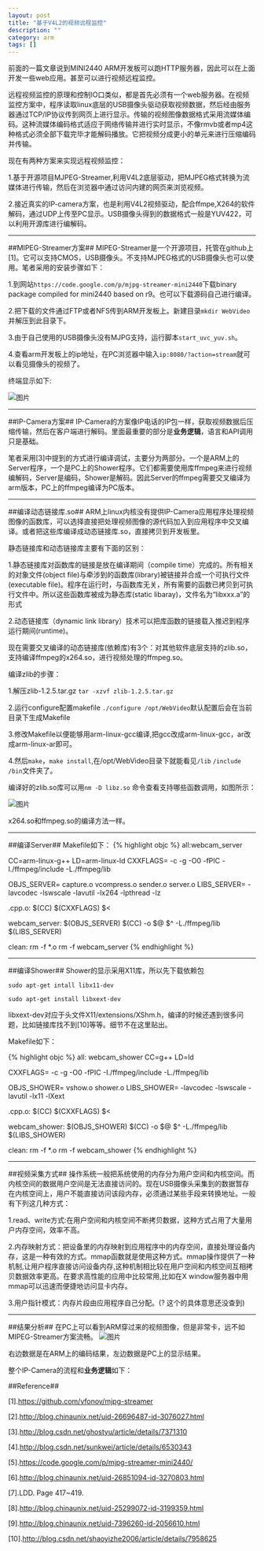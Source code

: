 ```yaml
---
layout: post
title: "基于V4L2的视频远程监控"
description: ""
category: arm
tags: []
---
```

前面的一篇文章说到MINI2440 ARM开发板可以跑HTTP服务器，因此可以在上面开发一些web应用。甚至可以进行视频远程监控。

远程视频监控的原理和控制IO口类似，都是首先必须有一个web服务器。在视频监控方案中，程序读取linux底层的USB摄像头驱动获取视频数据，然后经由服务器通过TCP/IP协议传到网页上进行显示。传输的视频图像数据格式采用流媒体编码。这种流媒体编码格式适应于网络传输并进行实时显示，不像rmvb或者mp4这种格式必须全部下载完毕才能解码播放。它把视频分成更小的单元来进行压缩编码并传输。


现在有两种方案来实现远程视频监控：

  1.基于开源项目MJPEG-Streamer,利用V4L2底层驱动，把MJPEG格式转换为流媒体进行传输，然后在浏览器中通过访问内建的网页来浏览视频。

  2.接近真实的IP-camera方案，也是利用V4L2视频驱动，配合ffmpe,X264的软件解码，通过UDP上传至PC显示。USB摄像头得到的数据格式一般是YUV422，可以利用开源库进行编解码。


-------------------------------------------------------------------
##MIPEG-Streamer方案##
MIPEG-Streamer是一个开源项目，托管在github上[1]。它可以支持CMOS，USB摄像头。不支持MJPEG格式的USB摄像头也可以使用。笔者采用的安装步骤如下：


  1.到网站`https://code.google.com/p/mjpg-streamer-mini2440`下载binary package compiled for mini2440 based on r9。也可以下载源码自己进行编译。

  2.把下载的文件通过FTP或者NFS传到ARM开发板上。新建目录`mkdir WebVideo`并解压到此目录下。

  3.由于自己使用的USB摄像头没有MJPG支持，运行脚本`start_uvc_yuv.sh`。

  4.查看arm开发板上的ip地址，在PC浏览器中输入`ip:8080/?action=stream`就可以看见摄像头的视频了。

终端显示如下:

![图片](/assets/images/webvideo.png)


---------------------------------------------------------------------------------------
##IP-Camera方案##
IP-Camera的方案像IP电话的IP包一样，获取视频数据后压缩传输，然后在客户端进行解码。里面最重要的部分是**业务逻辑**，语言和API调用只是基础。

笔者采用[3]中提到的方式进行编译调试，主要分为两部分。一个是ARM上的Server程序，一个是PC上的Shower程序。它们都需要使用库ffmpeg来进行视频编解码，Server是编码，Shower是解码。因此Server的ffmpeg需要交叉编译为arm版本，PC上的ffmpeg编译为PC版本。

------------------------------------------------------------------------------------------
##编译动态链接库.so##
ARM上linux内核没有提供IP-Camera应用程序处理视频图像的函数库，可以选择直接把处理视频图像的源代码加入到应用程序中交叉编译。或者把这些库编译成动态链接库.so，直接拷贝到开发板里。

静态链接库和动态链接库主要有下面的区别：

1.静态链接库对函数库的链接是放在编译期间（compile time）完成的。所有相关的对象文件(object file)与牵涉到的函数库(library)被链接并合成一个可执行文件(executable file)。程序在运行时，与函数库无关，所有需要的函数已拷贝到可执行文件中。所以这些函数库被成为静态库(static libaray)，文件名为“libxxx.a”的形式

2.动态链接库（dynamic link library）技术可以把库函数的链接载入推迟到程序运行期间(runtime)。

现在需要交叉编译的动态链接库(依赖库)有3个：对其他软件底层支持的zlib.so，支持编译ffmpeg的x264.so，进行视频处理的ffmpeg.so。

编译zlib的步骤：

1.解压zlib-1.2.5.tar.gz   `tar -xzvf zlib-1.2.5.tar.gz`


2.运行configure配置makefile `./configure /opt/WebVideo`默认配置后会在当前目录下生成Makefile


3.修改Makefile以便能够用arm-linux-gcc编译,把gcc改成arm-linux-gcc，ar改成arm-linux-ar即可。

4.然后`make`，`make install`,在/opt/WebVideo目录下就能看见`/lib` `/include` `/bin`文件夹了。


编译好的zlib.so库可以用`nm -D libz.so` 命令查看支持哪些函数调用，如图所示：

![图片](/assets/images/webvideo1.png)

x264.so和ffmpeg.so的编译方法一样。

--------------------------------------------------------------------------------
##编译Server##
Makefile如下：
{% highlight objc %}
all:webcam_server 
  
CC=arm-linux-g++
LD=arm-linux-ld
CXXFLAGS=  -c -g -O0 -fPIC -I./ffmpeg/include -L./ffmpeg/lib  
    
OBJS_SERVER=  capture.o vcompress.o sender.o server.o
LIBS_SERVER=  -lavcodec -lswscale -lavutil -lx264 -lpthread -lz

.cpp.o:
       $(CC) $(CXXFLAGS) $<
    
webcam_server: $(OBJS_SERVER)
       $(CC) -o $@ $^ -L./ffmpeg/lib $(LIBS_SERVER)
  
clean:
       rm -f *.o
       rm -f webcam_server
{% endhighlight %}

----------------------------------------------------------------------------------
##编译Shower##
Shower的显示采用X11库，所以先下载依赖包

`sudo apt-get intall libx11-dev`

`sudo apt-get install libxext-dev` 

libxext-dev对应于头文件X11/extensions/XShm.h，编译的时候还遇到很多问题，比如链接库找不到[10]等等。细节不在这里贴出。

Makefile如下：

{% highlight objc %}
all: webcam_shower
CC=g++
LD=ld
    
CXXFLAGS=  -c -g -O0 -fPIC -I./ffmpeg/include -L./ffmpeg/lib  

OBJS_SHOWER=  vshow.o shower.o
LIBS_SHOWER=  -lavcodec -lswscale -lavutil -lx11 -lXext
    
.cpp.o:
$(CC) $(CXXFLAGS) $<
    
webcam_shower: $(OBJS_SHOWER)
$(CC) -o $@ $^ -L./ffmpeg/lib $(LIBS_SHOWER)
    
clean:
rm -f *.o
rm -f webcam_shower
{% endhighlight %}

--------------------------------------------------------------------------------
##视频采集方式##
操作系统一般把系统使用的内存分为用户空间和内核空间。而内核空间的数据用户空间是无法直接访问的。现在USB摄像头采集到的数据暂存在内核空间上，用户不能直接访问该段内存，必须通过某些手段来转换地址。一般有下列这几种方式：

  1.read、write方式:在用户空间和内核空间不断拷贝数据，这种方式占用了大量用户内存空间，效率不高。
  
  2.内存映射方式：把设备里的内存映射到应用程序中的内存空间，直接处理设备内存，这是一种有效的方式。mmap函数就是使用这种方式。mmap操作提供了一种机制,让用户程序直接访问设备内存,这种机制相比较在用户空间和内核空间互相拷贝数据效率更高。在要求高性能的应用中比较常用,比如在X window服务器中用mmap可以迅速而便捷地访问显卡内存。
  
  3.用户指针模式：内存片段由应用程序自己分配。(? 这个的具体意思还没查到)


--------------------------------------------------------------------
##结果分析##
在PC上可以看到ARM穿过来的视频图像，但是非常卡，远不如MIPEG-Streamer方案流畅。
![图片](/assets/images/webvideo3.png)

右边数据是在ARM上的编码结果，左边数据是PC上的显示结果。

整个IP-Camera的流程和**业务逻辑**如下：



##Reference##

[1].https://github.com/vfonov/mjpg-streamer

[2].http://blog.chinaunix.net/uid-26696487-id-3076027.html

[3].http://blog.csdn.net/ghostyu/article/details/7371310

[4].http://blog.csdn.net/sunkwei/article/details/6530343

[5].https://code.google.com/p/mjpg-streamer-mini2440/

[6].http://blog.chinaunix.net/uid-26851094-id-3270803.html

[7].LDD. Page 417~419.

[8].http://blog.chinaunix.net/uid-25299072-id-3199359.html

[9].http://blog.chinaunix.net/uid-7396260-id-2056610.html

[10].http://blog.csdn.net/shaoyizhe2006/article/details/7958625

